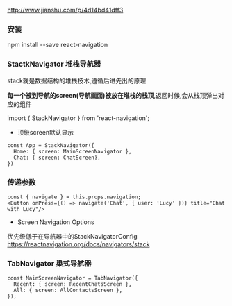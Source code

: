 http://www.jianshu.com/p/4d14bd41dff3

### 安装
npm install --save react-navigation


### StactkNavigator 堆栈导航器

stack就是数据结构的堆栈技术,遵循后进先出的原理

**每一个被到导航的screen(导航画面)被放在堆栈的栈顶**,返回时候,会从栈顶弹出对应的组件

import { StackNavigator } from 'react-navigation';

- 顶级screen默认显示

```
const App = StackNavigator({
  Home: { screen: MainScreenNavigator },
  Chat: { screen: ChatScreen},
})
```

### 传递参数

```
const { navigate } = this.props.navigation;
<Button onPress={() => navigate('Chat', { user: 'Lucy' })} title="Chat with Lucy"/>
```

- Screen Navigation Options

优先级低于在导航器中的StackNavigatorConfig 
https://reactnavigation.org/docs/navigators/stack

###  TabNavigator 巢式导航器

```
const MainScreenNavigator = TabNavigator({
  Recent: { screen: RecentChatsScreen },
  All: { screen: AllContactsScreen },
});
```